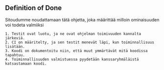 ## Definition of Done 

Sitoudumme noudattamaan tätä ohjetta, joka määrittää milloin ominaisuuden voi todeta valmiiksi  

    1. Testit ovat luotu, ja ne ovat ohjelman toimivuuden kannalta järkeviä.  
    2. CI on määritelty, ja sen testit menevät läpi, kun toiminnallisuus lisätään. 
    3. Koodi on dokumentoitu niin, että muut ymmärtävät mitä koodissa tapahtuu.  
    4. Toiminnallisuuden valmistuessa pyydetään kanssaryhmäläistä katsastamaan koodi.
